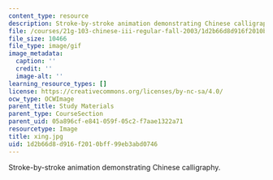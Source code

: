 ```yaml
---
content_type: resource
description: Stroke-by-stroke animation demonstrating Chinese calligraphy.
file: /courses/21g-103-chinese-iii-regular-fall-2003/1d2b66d8d916f2010bff99eb3abd0746_xing.jpg
file_size: 10466
file_type: image/gif
image_metadata:
  caption: ''
  credit: ''
  image-alt: ''
learning_resource_types: []
license: https://creativecommons.org/licenses/by-nc-sa/4.0/
ocw_type: OCWImage
parent_title: Study Materials
parent_type: CourseSection
parent_uid: 05a896cf-e841-059f-05c2-f7aae1322a71
resourcetype: Image
title: xing.jpg
uid: 1d2b66d8-d916-f201-0bff-99eb3abd0746
---
```

Stroke-by-stroke animation demonstrating Chinese calligraphy.